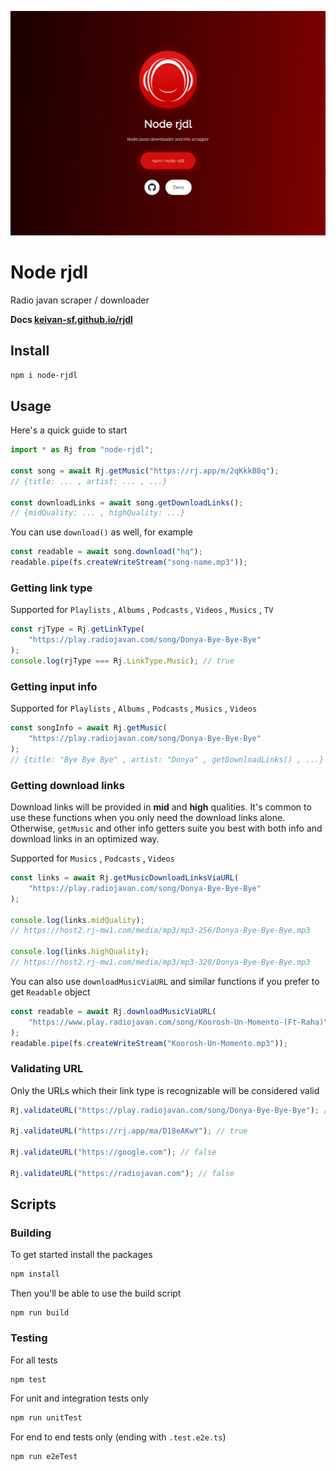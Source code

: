 ![node rjdl](https://raw.githubusercontent.com/Keivan-sf/rjdl/gh-pages/images/page.jpg)

# Node rjdl

Radio javan scraper / downloader

**Docs [keivan-sf.github.io/rjdl](https://keivan-sf.github.io/rjdl)**

## Install

```bash
npm i node-rjdl
```

## Usage

Here's a quick guide to start

```ts
import * as Rj from "node-rjdl";

const song = await Rj.getMusic("https://rj.app/m/2qKkkB8q");
// {title: ... , artist: ... , ...}

const downloadLinks = await song.getDownloadLinks();
// {midQuality: ... , highQuality: ...}
```

You can use `download()` as well, for example

```ts
const readable = await song.download("hq");
readable.pipe(fs.createWriteStream("song-name.mp3"));
```

### Getting link type

Supported for `Playlists` , `Albums` , `Podcasts` , `Videos` , `Musics` , `TV`

```ts
const rjType = Rj.getLinkType(
    "https://play.radiojavan.com/song/Donya-Bye-Bye-Bye"
);
console.log(rjType === Rj.LinkType.Music); // true
```

### Getting input info

Supported for `Playlists` , `Albums` , `Podcasts` , `Musics` , `Videos`

```ts
const songInfo = await Rj.getMusic(
    "https://play.radiojavan.com/song/Donya-Bye-Bye-Bye"
);
// {title: "Bye Bye Bye" , artist: "Donya" , getDownloadLinks() , ...}
```

### Getting download links

Download links will be provided in **mid** and **high** qualities. It's common to use these functions when you only need the download links alone. Otherwise, `getMusic` and other info getters suite you best with both info and download links in an optimized way.

Supported for `Musics` , `Podcasts` , `Videos`

```ts
const links = await Rj.getMusicDownloadLinksViaURL(
    "https://play.radiojavan.com/song/Donya-Bye-Bye-Bye"
);

console.log(links.midQuality);
// https://host2.rj-mw1.com/media/mp3/mp3-256/Donya-Bye-Bye-Bye.mp3

console.log(links.highQuality);
// https://host2.rj-mw1.com/media/mp3/mp3-320/Donya-Bye-Bye-Bye.mp3
```

You can also use `downloadMusicViaURL` and similar functions if you prefer to get `Readable` object

```ts
const readable = await Rj.downloadMusicViaURL(
    "https://www.play.radiojavan.com/song/Koorosh-Un-Momento-(Ft-Raha)"
);
readable.pipe(fs.createWriteStream("Koorosh-Un-Momento.mp3"));
```

### Validating URL

Only the URLs which their link type is recognizable will be considered valid

```ts
Rj.validateURL("https://play.radiojavan.com/song/Donya-Bye-Bye-Bye"); // true

Rj.validateURL("https://rj.app/ma/D18eAKwY"); // true

Rj.validateURL("https://google.com"); // false

Rj.validateURL("https://radiojavan.com"); // false
```

## Scripts

### Building

To get started install the packages

```bash
npm install
```

Then you'll be able to use the build script

```
npm run build
```

### Testing

For all tests

```
npm test
```

For unit and integration tests only

```bash
npm run unitTest
```

For end to end tests only (ending with `.test.e2e.ts`)

```
npm run e2eTest
```
